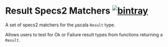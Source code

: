 # Result Specs2 Matchers [![bintray](https://api.bintray.com/packages/albertpastrana/maven/uscala-result-specs2/images/download.svg) ](https://bintray.com/albertpastrana/maven/uscala-result-specs2/_latestVersion)

A set of specs2 matchers for the μscala `Result` type.

Allows users to test for Ok or Failure result types from functions returning a `Result`.